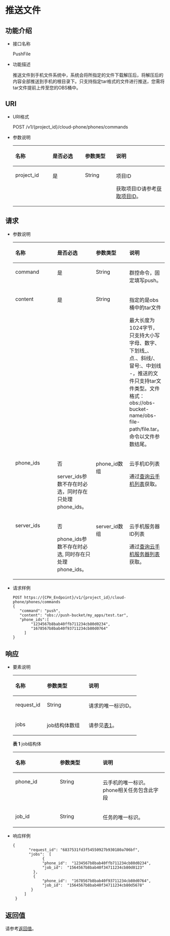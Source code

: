 # 推送文件<a name="ZH-CN_TOPIC_0167640653"></a>

## 功能介绍<a name="section54662369311"></a>

-   接口名称

    PushFile

-   功能描述

    推送文件到手机文件系统中，系统会将所指定的文件下载解压后，将解压后的内容全部推送到手机的根目录下。只支持指定tar格式的文件进行推送，您需将tar文件提前上传至您的OBS桶中。


## URI<a name="section846918361138"></a>

-   URI格式

    POST /v1/\{project\_id\}/cloud-phone/phones/commands

-   参数说明

    <a name="table247123617318"></a>
    <table><thead align="left"><tr id="row1961116361830"><th class="cellrowborder" valign="top" width="24.490000000000002%" id="mcps1.1.5.1.1"><p id="p2611536536"><a name="p2611536536"></a><a name="p2611536536"></a>名称</p>
    </th>
    <th class="cellrowborder" valign="top" width="21.43%" id="mcps1.1.5.1.2"><p id="p06111036637"><a name="p06111036637"></a><a name="p06111036637"></a>是否必选</p>
    </th>
    <th class="cellrowborder" valign="top" width="20.41%" id="mcps1.1.5.1.3"><p id="p166115367311"><a name="p166115367311"></a><a name="p166115367311"></a>参数类型</p>
    </th>
    <th class="cellrowborder" valign="top" width="33.67%" id="mcps1.1.5.1.4"><p id="p18611193612313"><a name="p18611193612313"></a><a name="p18611193612313"></a>说明</p>
    </th>
    </tr>
    </thead>
    <tbody><tr id="row36124361337"><td class="cellrowborder" valign="top" width="24.490000000000002%" headers="mcps1.1.5.1.1 "><p id="p106125361337"><a name="p106125361337"></a><a name="p106125361337"></a>project_id</p>
    </td>
    <td class="cellrowborder" valign="top" width="21.43%" headers="mcps1.1.5.1.2 "><p id="p26121436731"><a name="p26121436731"></a><a name="p26121436731"></a>是</p>
    </td>
    <td class="cellrowborder" valign="top" width="20.41%" headers="mcps1.1.5.1.3 "><p id="p7633781"><a name="p7633781"></a><a name="p7633781"></a>String</p>
    </td>
    <td class="cellrowborder" valign="top" width="33.67%" headers="mcps1.1.5.1.4 "><p id="p18834193641812"><a name="p18834193641812"></a><a name="p18834193641812"></a>项目ID</p>
    <p id="p98341736131817"><a name="p98341736131817"></a><a name="p98341736131817"></a>获取项目ID请参考<a href="获取项目ID.md">获取项目ID</a>。</p>
    </td>
    </tr>
    </tbody>
    </table>


## 请求<a name="section4478153614312"></a>

-   参数说明

    <a name="table648112361732"></a>
    <table><thead align="left"><tr id="row361283614314"><th class="cellrowborder" valign="top" width="27.560000000000006%" id="mcps1.1.5.1.1"><p id="p116121236234"><a name="p116121236234"></a><a name="p116121236234"></a>名称</p>
    </th>
    <th class="cellrowborder" valign="top" width="25.500000000000007%" id="mcps1.1.5.1.2"><p id="p16612163615317"><a name="p16612163615317"></a><a name="p16612163615317"></a>是否必选</p>
    </th>
    <th class="cellrowborder" valign="top" width="22.03%" id="mcps1.1.5.1.3"><p id="p19612193611317"><a name="p19612193611317"></a><a name="p19612193611317"></a>参数类型</p>
    </th>
    <th class="cellrowborder" valign="top" width="24.91%" id="mcps1.1.5.1.4"><p id="p561317361432"><a name="p561317361432"></a><a name="p561317361432"></a>说明</p>
    </th>
    </tr>
    </thead>
    <tbody><tr id="row1261318361630"><td class="cellrowborder" valign="top" width="27.560000000000006%" headers="mcps1.1.5.1.1 "><p id="p12613193615315"><a name="p12613193615315"></a><a name="p12613193615315"></a>command</p>
    </td>
    <td class="cellrowborder" valign="top" width="25.500000000000007%" headers="mcps1.1.5.1.2 "><p id="p3613143610317"><a name="p3613143610317"></a><a name="p3613143610317"></a>是</p>
    </td>
    <td class="cellrowborder" valign="top" width="22.03%" headers="mcps1.1.5.1.3 "><p id="p36139361035"><a name="p36139361035"></a><a name="p36139361035"></a>String</p>
    </td>
    <td class="cellrowborder" valign="top" width="24.91%" headers="mcps1.1.5.1.4 "><p id="p6613143612311"><a name="p6613143612311"></a><a name="p6613143612311"></a>群控命令，固定填写push。</p>
    </td>
    </tr>
    <tr id="row961314362319"><td class="cellrowborder" valign="top" width="27.560000000000006%" headers="mcps1.1.5.1.1 "><p id="p461303615316"><a name="p461303615316"></a><a name="p461303615316"></a>content</p>
    </td>
    <td class="cellrowborder" valign="top" width="25.500000000000007%" headers="mcps1.1.5.1.2 "><p id="p136130366313"><a name="p136130366313"></a><a name="p136130366313"></a>是</p>
    </td>
    <td class="cellrowborder" valign="top" width="22.03%" headers="mcps1.1.5.1.3 "><p id="p1061313361832"><a name="p1061313361832"></a><a name="p1061313361832"></a>String</p>
    </td>
    <td class="cellrowborder" valign="top" width="24.91%" headers="mcps1.1.5.1.4 "><p id="p12631038883"><a name="p12631038883"></a><a name="p12631038883"></a>指定的是obs桶中的tar文件</p>
    <p id="p176136362320"><a name="p176136362320"></a><a name="p176136362320"></a>最大长度为1024字节，只支持大小写字母、数字、下划线_、点.、斜线/、冒号:、中划线 -，推送的文件只支持tar文件类型。文件格式：obs://obs-bucket-name/obs-file-path/file.tar。命令以文件参数结尾。</p>
    </td>
    </tr>
    <tr id="row66131036336"><td class="cellrowborder" valign="top" width="27.560000000000006%" headers="mcps1.1.5.1.1 "><p id="p76131636532"><a name="p76131636532"></a><a name="p76131636532"></a>phone_ids</p>
    </td>
    <td class="cellrowborder" valign="top" width="25.500000000000007%" headers="mcps1.1.5.1.2 "><p id="p379215271867"><a name="p379215271867"></a><a name="p379215271867"></a>否</p>
    <p id="p8613336730"><a name="p8613336730"></a><a name="p8613336730"></a>server_ids参数不存在时必选，同时存在只处理phone_ids。</p>
    </td>
    <td class="cellrowborder" valign="top" width="22.03%" headers="mcps1.1.5.1.3 "><p id="p1561313361534"><a name="p1561313361534"></a><a name="p1561313361534"></a>phone_id数组</p>
    </td>
    <td class="cellrowborder" valign="top" width="24.91%" headers="mcps1.1.5.1.4 "><p id="p15613183616314"><a name="p15613183616314"></a><a name="p15613183616314"></a>云手机ID列表</p>
    <p id="p124279151919"><a name="p124279151919"></a><a name="p124279151919"></a>通过<a href="查询云手机列表.md">查询云手机列表</a>获取。</p>
    </td>
    </tr>
    <tr id="row3613103614319"><td class="cellrowborder" valign="top" width="27.560000000000006%" headers="mcps1.1.5.1.1 "><p id="p1361313361312"><a name="p1361313361312"></a><a name="p1361313361312"></a>server_ids</p>
    </td>
    <td class="cellrowborder" valign="top" width="25.500000000000007%" headers="mcps1.1.5.1.2 "><p id="p1348517451269"><a name="p1348517451269"></a><a name="p1348517451269"></a>否</p>
    <p id="p861363616313"><a name="p861363616313"></a><a name="p861363616313"></a>phone_ids参数不存在时必选, 同时存在只处理phone_ids。</p>
    </td>
    <td class="cellrowborder" valign="top" width="22.03%" headers="mcps1.1.5.1.3 "><p id="p116131636735"><a name="p116131636735"></a><a name="p116131636735"></a>server_id数组</p>
    </td>
    <td class="cellrowborder" valign="top" width="24.91%" headers="mcps1.1.5.1.4 "><p id="p461319361834"><a name="p461319361834"></a><a name="p461319361834"></a>云手机服务器ID列表</p>
    <p id="p118120091018"><a name="p118120091018"></a><a name="p118120091018"></a>通过<a href="查询云手机服务器列表.md">查询云手机服务器列表</a>获取。</p>
    </td>
    </tr>
    </tbody>
    </table>


-   请求样例

    ```
    POST https://{CPH_Endpoint}/v1/{project_id}/cloud-phone/phones/commands
    {
       "command": "push",
       "content": "obs://push-bucket/my_apps/test.tar",
       "phone_ids":[
            "1234567b8bab40ffb711234cb80d0234",
            "1678567b8bab40f93711234cb80d0764"
         ]
    }
    ```


## 响应<a name="section134968360316"></a>

-   要素说明

    <a name="table650017361634"></a>
    <table><thead align="left"><tr id="row06149367320"><th class="cellrowborder" valign="top" width="25.509999999999998%" id="mcps1.1.4.1.1"><p id="p1461463615312"><a name="p1461463615312"></a><a name="p1461463615312"></a>名称</p>
    </th>
    <th class="cellrowborder" valign="top" width="33.67%" id="mcps1.1.4.1.2"><p id="p46141361331"><a name="p46141361331"></a><a name="p46141361331"></a>参数类型</p>
    </th>
    <th class="cellrowborder" valign="top" width="40.82%" id="mcps1.1.4.1.3"><p id="p15614163616314"><a name="p15614163616314"></a><a name="p15614163616314"></a>说明</p>
    </th>
    </tr>
    </thead>
    <tbody><tr id="row1761443620315"><td class="cellrowborder" valign="top" width="25.509999999999998%" headers="mcps1.1.4.1.1 "><p id="p116145361137"><a name="p116145361137"></a><a name="p116145361137"></a>request_id</p>
    </td>
    <td class="cellrowborder" valign="top" width="33.67%" headers="mcps1.1.4.1.2 "><p id="p156141369313"><a name="p156141369313"></a><a name="p156141369313"></a>String</p>
    </td>
    <td class="cellrowborder" valign="top" width="40.82%" headers="mcps1.1.4.1.3 "><p id="p86142368312"><a name="p86142368312"></a><a name="p86142368312"></a>请求的唯一标识ID。</p>
    </td>
    </tr>
    <tr id="row661419368316"><td class="cellrowborder" valign="top" width="25.509999999999998%" headers="mcps1.1.4.1.1 "><p id="p126149365310"><a name="p126149365310"></a><a name="p126149365310"></a>jobs</p>
    </td>
    <td class="cellrowborder" valign="top" width="33.67%" headers="mcps1.1.4.1.2 "><p id="p156149361130"><a name="p156149361130"></a><a name="p156149361130"></a>job结构体数组</p>
    </td>
    <td class="cellrowborder" valign="top" width="40.82%" headers="mcps1.1.4.1.3 "><p id="p166149360311"><a name="p166149360311"></a><a name="p166149360311"></a>请参见<a href="#table1131122810124">表1</a>。</p>
    </td>
    </tr>
    </tbody>
    </table>

    **表 1**  job结构体

    <a name="table1131122810124"></a>
    <table><thead align="left"><tr id="zh-cn_topic_0149256134_row103731228111213"><th class="cellrowborder" valign="top" width="29.292929292929294%" id="mcps1.2.4.1.1"><p id="zh-cn_topic_0149256134_p17373328111217"><a name="zh-cn_topic_0149256134_p17373328111217"></a><a name="zh-cn_topic_0149256134_p17373328111217"></a><strong id="zh-cn_topic_0149256134_b93733289125"><a name="zh-cn_topic_0149256134_b93733289125"></a><a name="zh-cn_topic_0149256134_b93733289125"></a>名称</strong></p>
    </th>
    <th class="cellrowborder" valign="top" width="28.28282828282828%" id="mcps1.2.4.1.2"><p id="zh-cn_topic_0149256134_p0373122821217"><a name="zh-cn_topic_0149256134_p0373122821217"></a><a name="zh-cn_topic_0149256134_p0373122821217"></a><strong id="zh-cn_topic_0149256134_b16373122812126"><a name="zh-cn_topic_0149256134_b16373122812126"></a><a name="zh-cn_topic_0149256134_b16373122812126"></a>参数类型</strong></p>
    </th>
    <th class="cellrowborder" valign="top" width="42.42424242424242%" id="mcps1.2.4.1.3"><p id="zh-cn_topic_0149256134_p1373172815123"><a name="zh-cn_topic_0149256134_p1373172815123"></a><a name="zh-cn_topic_0149256134_p1373172815123"></a><strong id="zh-cn_topic_0149256134_b1337315282122"><a name="zh-cn_topic_0149256134_b1337315282122"></a><a name="zh-cn_topic_0149256134_b1337315282122"></a>说明</strong></p>
    </th>
    </tr>
    </thead>
    <tbody><tr id="zh-cn_topic_0149256134_row237413281129"><td class="cellrowborder" valign="top" width="29.292929292929294%" headers="mcps1.2.4.1.1 "><p id="zh-cn_topic_0149256134_p15374132821219"><a name="zh-cn_topic_0149256134_p15374132821219"></a><a name="zh-cn_topic_0149256134_p15374132821219"></a>phone_id</p>
    </td>
    <td class="cellrowborder" valign="top" width="28.28282828282828%" headers="mcps1.2.4.1.2 "><p id="zh-cn_topic_0149256134_p037414288128"><a name="zh-cn_topic_0149256134_p037414288128"></a><a name="zh-cn_topic_0149256134_p037414288128"></a>String</p>
    </td>
    <td class="cellrowborder" valign="top" width="42.42424242424242%" headers="mcps1.2.4.1.3 "><p id="zh-cn_topic_0149256134_p23741128101211"><a name="zh-cn_topic_0149256134_p23741128101211"></a><a name="zh-cn_topic_0149256134_p23741128101211"></a>云手机的唯一标识。phone相关任务包含此字段</p>
    </td>
    </tr>
    <tr id="zh-cn_topic_0149256134_row12374192819123"><td class="cellrowborder" valign="top" width="29.292929292929294%" headers="mcps1.2.4.1.1 "><p id="zh-cn_topic_0149256134_p437415281123"><a name="zh-cn_topic_0149256134_p437415281123"></a><a name="zh-cn_topic_0149256134_p437415281123"></a>job_id</p>
    </td>
    <td class="cellrowborder" valign="top" width="28.28282828282828%" headers="mcps1.2.4.1.2 "><p id="zh-cn_topic_0149256134_p11374182810129"><a name="zh-cn_topic_0149256134_p11374182810129"></a><a name="zh-cn_topic_0149256134_p11374182810129"></a>String</p>
    </td>
    <td class="cellrowborder" valign="top" width="42.42424242424242%" headers="mcps1.2.4.1.3 "><p id="zh-cn_topic_0149256134_p1937442831217"><a name="zh-cn_topic_0149256134_p1937442831217"></a><a name="zh-cn_topic_0149256134_p1937442831217"></a>任务的唯一标识。</p>
    </td>
    </tr>
    </tbody>
    </table>


-   响应样例

    ```
    {
           "request_id": "6837531fd3f54550927b930180a706bf",
           "jobs":  [
                 {
                 "phone_id":  "1234567b8bab40ffb711234cb80d0234",
                 "job_id":  "1564567b8bab40f34711234cb80d0123"
             },
             { 
                 "phone_id":  "1678567b8bab40f93711234cb80d0764",
                 "job_id":  "1564567b8bab40f34711234cb80d5678" 
            }
         ]
     }
    ```


## 返回值<a name="section85079369314"></a>

请参考[返回值](返回值.md)。

